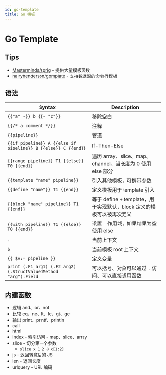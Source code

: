 ```yaml
---
id: go-template
title: Go 模板
---
```


# Go Template

## Tips
* [Masterminds/sprig](https://github.com/Masterminds/sprig) - 提供大量模板函数
* [hairyhenderson/gomplate](https://github.com/hairyhenderson/gomplate) - 支持数据源的命令行模板

## 语法

| Syntax                                                          | Description                                                          |
| --------------------------------------------------------------- | -------------------------------------------------------------------- |
| `{{"a" -}} b {{- "c"}}`                                         | 移除空白                                                             |
| `{{/* a comment */}}`                                           | 注释                                                                 |
| `{{pipeline}}`                                                  | 管道                                                                 |
| `{{if pipeline}} A {{else if pipeline}} B {{else}} C {{end}}`   | If-Then-Else                                                         |
| `{{range pipeline}} T1 {{else}} T0 {{end}}`                     | 遍历 array、slice、map、channel，当长度为 0 使用 else 部分           |
| `{{template "name" pipeline}}`                                  | 引入其他模板，可携带参数                                             |
| `{{define "name"}} T1 {{end}}`                                  | 定义模板用于 template 引入                                           |
| `{{block "name" pipeline}} T1 {{end}}`                          | 等于 define + template，用于实现默认，block 定义的模板可以被再次定义 |
| `{{with pipeline}} T1 {{else}} T0 {{end}}`                      | 设置 `.` 作用域，如果结果为空使用 else                               |
| `.`                                                             | 当前上下文                                                           |
| `$`                                                             | 当前模板 root 上下文                                                 |
| `{{ $v:= pipeline }}`                                           | 定义变量                                                             |
| `print (.F1 arg1) (.F2 arg2) (.StructValuedMethod "arg").Field` | 可以括号、对象可以通过 `.` 访问、可以直接调用函数                    |

## 内建函数
* 逻辑 and、or、not
* 比较 eq、ne、lt、le、gt、ge
* 输出 print、printf、println
* call
* html
* index - 索引访问 - map、slice、array
* slice - 切分第一个参数
  * `slice x 1 2` -> `x[1:2]`
* js - 返回转意后的 JS
* len - 返回长度
* urlquery - URL 编码
